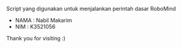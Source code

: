 Script yang digunakan untuk menjalankan perintah dasar RoboMind
- NAMA : Nabil Makarim
- NIM  : K3521056

Thank you for visiting :)

